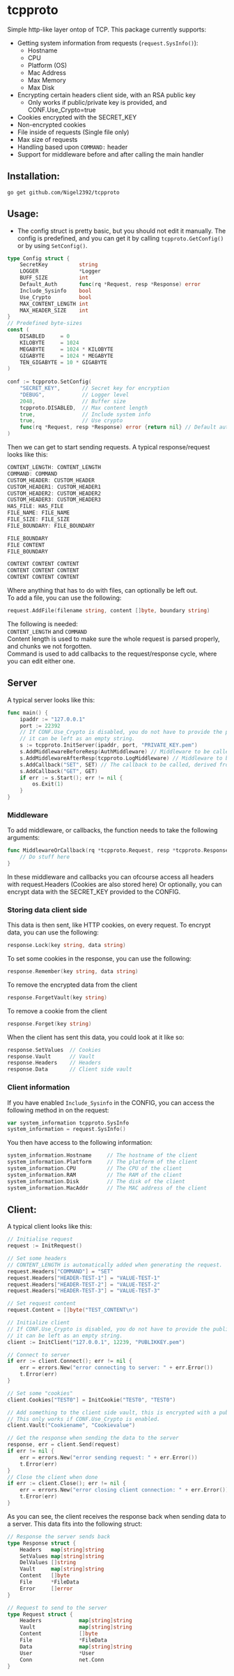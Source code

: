 # tcpproto
Simple http-like layer ontop of TCP.
This package currently supports:
* Getting system information from requests (`request.SysInfo()`):
  * Hostname
  * CPU
  * Platform (OS)
  * Mac Address
  * Max Memory
  * Max Disk
* Encrypting certain headers client side, with an RSA public key
  * Only works if public/private key is provided, and CONF.Use_Crypto=true
* Cookies encrypted with the SECRET_KEY
* Non-encrypted cookies
* File inside of requests (Single file only)
* Max size of requests
* Handling based upon `COMMAND:` header
* Support for middleware before and after calling the main handler

## Installation:
```
go get github.com/Nigel2392/tcpproto
```

## Usage:
* The config struct is pretty basic, but you should not edit it manually. The config is predefined, and you can get it by calling `tcpproto.GetConfig()` or by using `SetConfig()`.
```go
type Config struct {
	SecretKey          string
	LOGGER             *Logger
	BUFF_SIZE          int
	Default_Auth       func(rq *Request, resp *Response) error
	Include_Sysinfo    bool
	Use_Crypto         bool
	MAX_CONTENT_LENGTH int
	MAX_HEADER_SIZE    int
}
// Predefined byte-sizes
const (
	DISABLED     = 0
	KILOBYTE     = 1024
	MEGABYTE     = 1024 * KILOBYTE
	GIGABYTE     = 1024 * MEGABYTE
	TEN_GIGABYTE = 10 * GIGABYTE
)
					       
conf := tcpproto.SetConfig(
	"SECRET_KEY", 		// Secret key for encryption
	"DEBUG",    		// Logger level
	2048,     			// Buffer size
	tcpproto.DISABLED, 	// Max content length
	true, 				// Include system info
	true,  				// Use crypto
	func(rq *Request, resp *Response) error {return nil} // Default authentication function.
)
```
Then we can get to start sending requests.
A typical response/request looks like this:
```go
CONTENT_LENGTH: CONTENT_LENGTH
COMMAND: COMMAND
CUSTOM_HEADER: CUSTOM_HEADER
CUSTOM_HEADER1: CUSTOM_HEADER1
CUSTOM_HEADER2: CUSTOM_HEADER2
CUSTOM_HEADER3: CUSTOM_HEADER3
HAS_FILE: HAS_FILE 
FILE_NAME: FILE_NAME 
FILE_SIZE: FILE_SIZE 
FILE_BOUNDARY: FILE_BOUNDARY 

FILE_BOUNDARY
FILE CONTENT
FILE_BOUNDARY

CONTENT CONTENT CONTENT
CONTENT CONTENT CONTENT
CONTENT CONTENT CONTENT
```
Where anything that has to do with files, can optionally be left out.  
To add a file, you can use the following:
```go
request.AddFile(filename string, content []byte, boundary string)
```
The following is needed:  
`CONTENT_LENGTH` and `COMMAND`  
Content length is used to make sure the whole request is parsed properly, and chunks we not forgotten.  
Command is used to add callbacks to the request/response cycle, where you can edit either one.  
## Server
A typical server looks like this:  
```go
func main() {
	ipaddr := "127.0.0.1"
	port := 22392
	// If CONF.Use_Crypto is disabled, you do not have to provide the private RSA key,
	// it can be left as an empty string.
	s := tcpproto.InitServer(ipaddr, port, "PRIVATE_KEY.pem")
	s.AddMiddlewareBeforeResp(AuthMiddleware) // Middleware to be called before the callback is called.
	s.AddMiddlewareAfterResp(tcpproto.LogMiddleware) // Middleware to be called after the callback is called.
	s.AddCallback("SET", SET) // The callback to be called, derived from "COMMAND" header.
	s.AddCallback("GET", GET)
	if err := s.Start(); err != nil {
		os.Exit(1)
	}
}
```
### Middleware
To add middleware, or callbacks, the function needs to take the following arguments:
```go
func MiddlewareOrCallback(rq *tcpproto.Request, resp *tcpproto.Response){
	// Do stuff here
}
```

In these middleware and callbacks you can ofcourse access all headers with request.Headers (Cookies are also stored here)
Or optionally, you can encrypt data with the SECRET_KEY provided to the CONFIG.
### Storing data client side
This data is then sent, like HTTP cookies, on every request.
To encrypt data, you can use the following:
```go
response.Lock(key string, data string)
```
To set some cookies in the response, you can use the following:
```go
response.Remember(key string, data string)
```
To remove the encrypted data from the client
```go
response.ForgetVault(key string)
```
To remove a cookie from the client
```go
response.Forget(key string)
```
When the client has sent this data, you could look at it like so:
```go
response.SetValues 	// Cookies
response.Vault		// Vault
response.Headers 	// Headers
response.Data		// Client side vault
```

### Client information
If you have enabled `Include_Sysinfo` in the CONFIG, you can access the following method in on the request:
```go
var system_information tcpproto.SysInfo
system_information = request.SysInfo()
```
You then have access to the following information:
```go
system_information.Hostname 	// The hostname of the client
system_information.Platform 	// The platform of the client
system_information.CPU 			// The CPU of the client
system_information.RAM 			// The RAM of the client
system_information.Disk 		// The disk of the client
system_information.MacAddr 		// The MAC address of the client
```

## Client:
A typical client looks like this:
```go
// Initialise request
request := InitRequest()

// Set some headers
// CONTENT_LENGTH is automatically added when generating the request.
request.Headers["COMMAND"] = "SET"
request.Headers["HEADER-TEST-1"] = "VALUE-TEST-1" 
request.Headers["HEADER-TEST-2"] = "VALUE-TEST-2" 
request.Headers["HEADER-TEST-3"] = "VALUE-TEST-3" 

// Set request content
request.Content = []byte("TEST_CONTENT\n")

// Initialize client
// If CONF.Use_Crypto is disabled, you do not have to provide the public RSA key,
// it can be left as an empty string.
client := InitClient("127.0.0.1", 12239, "PUBLIKKEY.pem")

// Connect to server
if err := client.Connect(); err != nil {
	err = errors.New("error connecting to server: " + err.Error())
	t.Error(err)
}

// Set some "cookies"
client.Cookies["TEST0"] = InitCookie("TEST0", "TEST0")

// Add something to the client side vault, this is encrypted with a public key, and decrypted by the server. 
// This only works if CONF.Use_Crypto is enabled.
client.Vault("Cookiename", "Cookievalue")

// Get the response when sending the data to the server
response, err = client.Send(request)
if err != nil {
	err = errors.New("error sending request: " + err.Error())
	t.Error(err)
}
// Close the client when done
if err := client.Close(); err != nil {
	err = errors.New("error closing client connection: " + err.Error())
	t.Error(err)
}
```
As you can see, the client receives the response back when sending data to a server. 
This data fits into the following struct:
```go
// Response the server sends back
type Response struct {
	Headers   map[string]string
	SetValues map[string]string
	DelValues []string
	Vault     map[string]string
	Content   []byte
	File      *FileData
	Error     []error
}

// Request to send to the server
type Request struct {
	Headers            map[string]string
	Vault              map[string]string
	Content            []byte
	File               *FileData
	Data               map[string]string
	User               *User
	Conn               net.Conn
}
```
